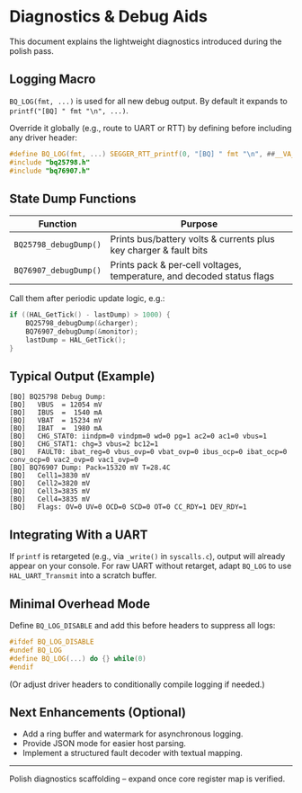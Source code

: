 # Diagnostics & Debug Aids

This document explains the lightweight diagnostics introduced during the polish pass.

## Logging Macro
`BQ_LOG(fmt, ...)` is used for all new debug output. By default it expands to `printf("[BQ] " fmt "\n", ...)`.

Override it globally (e.g., route to UART or RTT) by defining before including any driver header:
```c
#define BQ_LOG(fmt, ...) SEGGER_RTT_printf(0, "[BQ] " fmt "\n", ##__VA_ARGS__)
#include "bq25798.h"
#include "bq76907.h"
```

## State Dump Functions
| Function | Purpose |
|----------|---------|
| `BQ25798_debugDump()` | Prints bus/battery volts & currents plus key charger & fault bits |
| `BQ76907_debugDump()` | Prints pack & per‑cell voltages, temperature, and decoded status flags |

Call them after periodic update logic, e.g.:
```c
if ((HAL_GetTick() - lastDump) > 1000) {
    BQ25798_debugDump(&charger);
    BQ76907_debugDump(&monitor);
    lastDump = HAL_GetTick();
}
```

## Typical Output (Example)
```
[BQ] BQ25798 Debug Dump:
[BQ]   VBUS  = 12054 mV
[BQ]   IBUS  =  1540 mA
[BQ]   VBAT  = 15234 mV
[BQ]   IBAT  =  1980 mA
[BQ]   CHG_STAT0: iindpm=0 vindpm=0 wd=0 pg=1 ac2=0 ac1=0 vbus=1
[BQ]   CHG_STAT1: chg=3 vbus=2 bc12=1
[BQ]   FAULT0: ibat_reg=0 vbus_ovp=0 vbat_ovp=0 ibus_ocp=0 ibat_ocp=0 conv_ocp=0 vac2_ovp=0 vac1_ovp=0
[BQ] BQ76907 Dump: Pack=15320 mV T=28.4C
[BQ]   Cell1=3830 mV
[BQ]   Cell2=3820 mV
[BQ]   Cell3=3835 mV
[BQ]   Cell4=3835 mV
[BQ]   Flags: OV=0 UV=0 OCD=0 SCD=0 OT=0 CC_RDY=1 DEV_RDY=1
```

## Integrating With a UART
If `printf` is retargeted (e.g., via `_write()` in `syscalls.c`), output will already appear on your console. For raw UART without retarget, adapt `BQ_LOG` to use `HAL_UART_Transmit` into a scratch buffer.

## Minimal Overhead Mode
Define `BQ_LOG_DISABLE` and add this before headers to suppress all logs:
```c
#ifdef BQ_LOG_DISABLE
#undef BQ_LOG
#define BQ_LOG(...) do {} while(0)
#endif
```
(Or adjust driver headers to conditionally compile logging if needed.)

## Next Enhancements (Optional)
- Add a ring buffer and watermark for asynchronous logging.
- Provide JSON mode for easier host parsing.
- Implement a structured fault decoder with textual mapping.

---
Polish diagnostics scaffolding – expand once core register map is verified.
